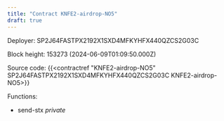 ```yaml
---
title: "Contract KNFE2-airdrop-NO5"
draft: true
---
```

Deployer: SP2J64FASTPX2192X1SXD4MFKYHFX440QZCS2G03C


 



Block height: 153273 (2024-06-09T01:09:50.000Z)

Source code: {{<contractref "KNFE2-airdrop-NO5" SP2J64FASTPX2192X1SXD4MFKYHFX440QZCS2G03C KNFE2-airdrop-NO5>}}

Functions:

* send-stx _private_

